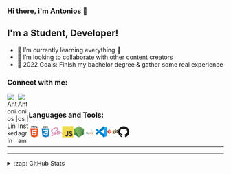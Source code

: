 ### Hi there, i'm Antonios 👋 

## I'm a Student, Developer!

- 🌱 I’m currently learning everything 🤣
- 👯 I’m looking to collaborate with other content creators
- 🥅 2022 Goals: Finish my bachelor degree  & gather some real experience

### Connect with me:

[<img align="left" alt="Antonios | LinkedIn" width="25px" src="https://cdn.jsdelivr.net/npm/simple-icons@v3/icons/linkedin.svg" />][linkedin]
[<img align="left" alt="Antonios | Instagram" width="25px" src="https://cdn.jsdelivr.net/npm/simple-icons@v3/icons/instagram.svg" />][instagram]

<br />

### Languages and Tools:


<img align="left" alt="HTML5" width="26px" src="https://raw.githubusercontent.com/github/explore/80688e429a7d4ef2fca1e82350fe8e3517d3494d/topics/html/html.png" />
<img align="left" alt="CSS3" width="26px" src="https://raw.githubusercontent.com/github/explore/80688e429a7d4ef2fca1e82350fe8e3517d3494d/topics/css/css.png" />
<img align="left" alt="Sass" width="26px" src="https://raw.githubusercontent.com/github/explore/80688e429a7d4ef2fca1e82350fe8e3517d3494d/topics/sass/sass.png" />
<img align="left" alt="JavaScript" width="26px" src="https://raw.githubusercontent.com/github/explore/80688e429a7d4ef2fca1e82350fe8e3517d3494d/topics/javascript/javascript.png" />
<img align="left" alt="Node.js" width="26px" src="https://raw.githubusercontent.com/github/explore/80688e429a7d4ef2fca1e82350fe8e3517d3494d/topics/nodejs/nodejs.png" />
<img align="left" alt="MySQL" width="26px" src="https://raw.githubusercontent.com/github/explore/80688e429a7d4ef2fca1e82350fe8e3517d3494d/topics/mysql/mysql.png" />
<img align="left" alt="Visual Studio Code" width="26px" src="https://raw.githubusercontent.com/github/explore/80688e429a7d4ef2fca1e82350fe8e3517d3494d/topics/visual-studio-code/visual-studio-code.png" />
<img align="left" alt="Git" width="26px" src="https://raw.githubusercontent.com/github/explore/80688e429a7d4ef2fca1e82350fe8e3517d3494d/topics/git/git.png" />
<img align="left" alt="GitHub" width="26px" src="https://raw.githubusercontent.com/github/explore/78df643247d429f6cc873026c0622819ad797942/topics/github/github.png" />

<br />
<br />

---


---

<details>
  <summary>:zap: GitHub Stats</summary>
  
  ![Anurag's GitHub stats](https://github-readme-stats.vercel.app/api?username=ap223jt&show_icons=true&theme=radical)
  [![Top Langs](https://github-readme-stats.vercel.app/api/top-langs/?username=ap223jt&layout=compact)](https://github.com/ap223jt/github-readme-stats)
  
</details>

[website]: http://antoniospa.se
[instagram]: https://instagram.com/_antonios.p
[linkedin]: https://www.linkedin.com/in/antonios-papathanassiadis/
